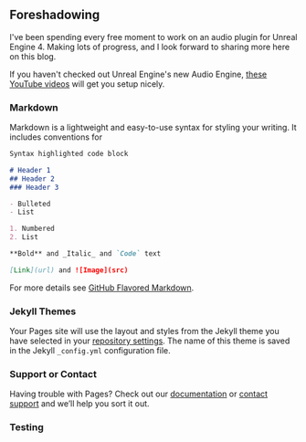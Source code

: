 ## Foreshadowing

I've been spending every free moment to work on an audio plugin for Unreal Engine 4. Making lots of progress, and I look forward to sharing more here on this blog.

If you haven't checked out Unreal Engine's new Audio Engine, [these YouTube videos](https://www.youtube.com/watch?v=Bn5_5Gtb6QM&list=PLv5rEvssQBJIxTEU7BDdb-uu88kmHoSZs) will get you setup nicely.

### Markdown

Markdown is a lightweight and easy-to-use syntax for styling your writing. It includes conventions for

```markdown
Syntax highlighted code block

# Header 1
## Header 2
### Header 3

- Bulleted
- List

1. Numbered
2. List

**Bold** and _Italic_ and `Code` text

[Link](url) and ![Image](src)
```

For more details see [GitHub Flavored Markdown](https://guides.github.com/features/mastering-markdown/).

### Jekyll Themes

Your Pages site will use the layout and styles from the Jekyll theme you have selected in your [repository settings](https://github.com/pdoogs/BizzaroAudio/settings). The name of this theme is saved in the Jekyll `_config.yml` configuration file.

### Support or Contact

Having trouble with Pages? Check out our [documentation](https://help.github.com/categories/github-pages-basics/) or [contact support](https://github.com/contact) and we’ll help you sort it out.

### Testing
